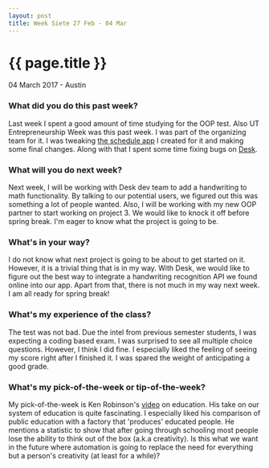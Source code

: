 ```yaml
---
layout: post
title: Week Siete 27 Feb - 04 Mar
---
```


{{ page.title }}
================

<p class="meta">04 March 2017 - Austin</p>

### What did you do this past week?
Last week I spent a good amount of time studying for the OOP test. Also UT Entrepreneurship Week was this past week. I was part of the organizing team for it. I was tweaking [the schedule app](https://github.com/y2kpr/eweekapp) I created for it and making some final changes. Along with that I spent some time fixing bugs on [Desk](https://www.youtube.com/watch?v=WNGwBlvc7iU&feature=youtu.be).

### What will you do next week?
Next week, I will be working with Desk dev team to add a handwriting to math functionality. By talking to our potential users, we figured out this was something a lot of people wanted. Also, I will be working with my new OOP partner to start working on project 3. We would like to knock it off before spring break. I'm eager to know what the project is going to be.

### What's in your way?
I do not know what next project is going to be about to get started on it. However, it is a trivial thing that is in my way. With Desk, we would like to figure out the best way to integrate a handwriting recognition API we found online into our app. Apart from that, there is not much in my way next week. I am all ready for spring break!

### What's my experience of the class?
The test was not bad. Due the intel from previous semester students, I was expecting a coding based exam. I was surprised to see all multiple choice questions. However, I think I did fine. I especially liked the feeling of seeing my score right after I finished it. I was spared the weight of anticipating a good grade.

### What's my pick-of-the-week or tip-of-the-week?
My pick-of-the-week is Ken Robinson's [video](https://www.youtube.com/watch?v=zDZFcDGpL4U) on education. His take on our system of education is quite fascinating. I especially liked his comparison of public education with a factory that 'produces' educated people. He mentions a statistic to show that after going through schooling most people lose the ability to think out of the box (a.k.a creativity). Is this what we want in the future where automation is going to replace the need for everything but a person's creativity (at least for a while)?
